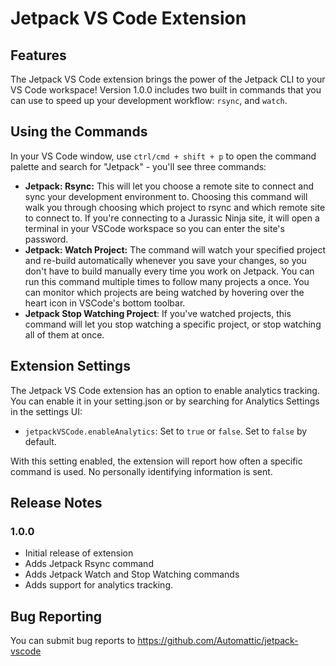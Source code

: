 # Jetpack VS Code Extension

## Features

The Jetpack VS Code extension brings the power of the Jetpack CLI to your VS Code workspace! Version 1.0.0 includes two built in commands that you can use to speed up your development workflow: `rsync`, and `watch`.

## Using the Commands

In your VS Code window, use `ctrl/cmd + shift + p` to open the command palette and search for "Jetpack" - you'll see three commands:

* **Jetpack: Rsync:** This will let you choose a remote site to connect and sync your development environment to. Choosing this command will walk you through choosing which project to rsync and which remote site to connect to. If you're connecting to a Jurassic Ninja site, it will open a terminal in your VSCode workspace so you can enter the site's password. 
* **Jetpack: Watch Project:** The command will watch your specified project and re-build automatically whenever you save your changes, so you don't have to build manually every time you work on Jetpack. You can run this command multiple times to follow many projects a once. You can monitor which projects are being watched by hovering over the heart icon in VSCode's bottom toolbar.  
* **Jetpack Stop Watching Project**: If you've watched projects, this command will let you stop watching a specific project, or stop watching all of them at once.

## Extension Settings

The Jetpack VS Code extension has an option to enable analytics tracking. You can enable it in your setting.json or by searching for Analytics Settings in the settings UI:

* `jetpackVSCode.enableAnalytics`: Set to `true` or `false`. Set to `false` by default.

With this setting enabled, the extension will report how often a specific command is used. No personally identifying information is sent.

## Release Notes

### 1.0.0

- Initial release of extension
- Adds Jetpack Rsync command
- Adds Jetpack Watch and Stop Watching commands
- Adds support for analytics tracking.

## Bug Reporting

You can submit bug reports to https://github.com/Automattic/jetpack-vscode
